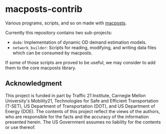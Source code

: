 # macposts-contrib

Various programs, scripts, and so on made with [macposts].

[macposts]: https://github.com/maccmu/macposts

Currently this repository contains two sub-projects:

- `dode`: Implementation of dynamic OD demand estimation models.
- `network_builder`: Scripts for reading, modifying, and writing data files
  which can be consumed by macposts.

If some of those scripts are proved to be useful, we may consider to add them to
the core macposts library.

## Acknowledgment

This project is funded in part by Traffic 21 Institute, Carnegie Mellon
University's Mobility21, Technologies for Safe and Efficient Transportation
(T-SET), US Department of Transportation (DOT), and US Department of Energy (DOE).
The contents of this project reflect the views of the authors, who are
responsible for the facts and the accuracy of the information presented herein.
The US Government assumes no liability for the contents or use thereof.
